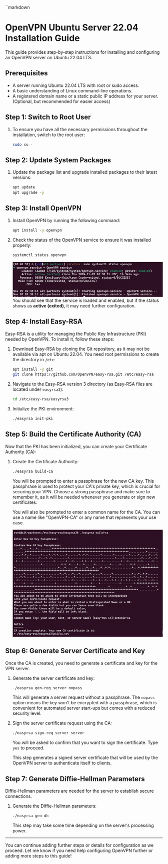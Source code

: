 ``markdown

# OpenVPN Ubuntu Server 22.04 Installation Guide

This guide provides step-by-step instructions for installing and configuring an OpenVPN server on Ubuntu 22.04 LTS.

## Prerequisites

- A server running Ubuntu 22.04 LTS with root or sudo access.
- A basic understanding of Linux command-line operations.
- A registered domain name or a static public IP address for your server. (Optional, but recommended for easier access)

## Step 1: Switch to Root User

1. To ensure you have all the necessary permissions throughout the installation, switch to the root user:

   ```bash
   sudo su -
   ```

## Step 2: Update System Packages

1. Update the package list and upgrade installed packages to their latest versions:

   ```bash
   apt update
   apt upgrade -y
   ```

## Step 3: Install OpenVPN

1. Install OpenVPN by running the following command:

   ```bash
   apt install -y openvpn
   ```

2. Check the status of the OpenVPN service to ensure it was installed properly:

   ```bash
   systemctl status openvpn
   ```

   ![OpenVPN Status](./images/OpenVpnStatus.png)
   You should see that the service is loaded and enabled, but if the status shows as **active (exited)**, it may need further configuration.

## Step 4: Install Easy-RSA

Easy-RSA is a utility for managing the Public Key Infrastructure (PKI) needed by OpenVPN. To install it, follow these steps:

1. Download Easy-RSA by cloning the Git repository, as it may not be available via apt on Ubuntu 22.04. You need root permissions to create the directory in `/etc`:

   ```bash
   apt install -y git
   git clone https://github.com/OpenVPN/easy-rsa.git /etc/easy-rsa
   ```

2. Navigate to the Easy-RSA version 3 directory (as Easy-RSA files are located under `easyrsa3`):

   ```bash
   cd /etc/easy-rsa/easyrsa3
   ```

3. Initialize the PKI environment:

   ```bash
   ./easyrsa init-pki
   ```

## Step 5: Build the Certificate Authority (CA)

Now that the PKI has been initialized, you can create your Certificate Authority (CA):

1. Create the Certificate Authority:

   ```bash
   ./easyrsa build-ca
   ```

   You will be prompted to enter a passphrase for the new CA key. This passphrase is used to protect your CA's private key, which is crucial for securing your VPN. Choose a strong passphrase and make sure to remember it, as it will be needed whenever you generate or sign new certificates.

   You will also be prompted to enter a common name for the CA. You can use a name like "OpenVPN-CA" or any name that represents your use case.

   ![easyrsa-build-CA](./images/easyrsa-buildca.png)

## Step 6: Generate Server Certificate and Key

Once the CA is created, you need to generate a certificate and key for the VPN server.

1. Generate the server certificate and key:

   ```bash
   ./easyrsa gen-req server nopass
   ```

   This will generate a server request without a passphrase. The `nopass` option means the key won't be encrypted with a passphrase, which is convenient for automated server start-ups but comes with a reduced security level.

2. Sign the server certificate request using the CA:

   ```bash
   ./easyrsa sign-req server server
   ```

   You will be asked to confirm that you want to sign the certificate. Type `yes` to proceed.

   This step generates a signed server certificate that will be used by the OpenVPN server to authenticate itself to clients.

## Step 7: Generate Diffie-Hellman Parameters

Diffie-Hellman parameters are needed for the server to establish secure connections.

1. Generate the Diffie-Hellman parameters:

   ```bash
   ./easyrsa gen-dh
   ```

   This step may take some time depending on the server's processing power.

---

You can continue adding further steps or details for configuration as we proceed. Let me know if you need help configuring OpenVPN further or adding more steps to this guide!

```

```
